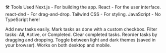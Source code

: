 🛠️ Tools Used
Next.js - For building the app.
React - For the user interface.
react-dnd - For drag-and-drop.
Tailwind CSS - For styling.
JavaScript - No TypeScript here!


Add new tasks easily.
Mark tasks as done with a custom checkbox.
Filter tasks: All, Active, or Completed.
Clear completed tasks.
Reorder tasks by dragging and dropping.
Toggle between light and dark themes (saved in your browser).
Works on both desktop and mobile.


